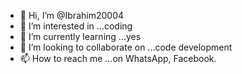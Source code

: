 - 👋 Hi, I’m @Ibrahim20004
- 👀 I’m interested in ...coding
- 🌱 I’m currently learning ...yes
- 💞️ I’m looking to collaborate on ...code development 
- 📫 How to reach me ...on WhatsApp, Facebook. 

<!---
Ibrahim20004/Ibrahim20004 is a ✨ special ✨ repository because its `README.md` (this file) appears on your GitHub profile.
You can click the Preview link to take a look at your changes.
--->
